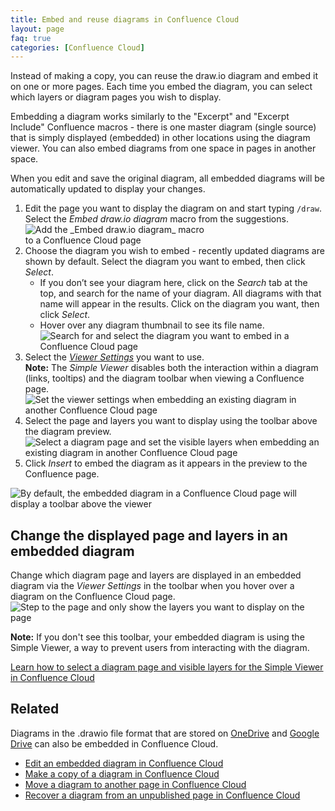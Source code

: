 ```yaml
---
title: Embed and reuse diagrams in Confluence Cloud
layout: page
faq: true
categories: [Confluence Cloud]
---
```


Instead of making a copy, you can reuse the draw.io diagram and embed it on one or more pages. Each time you embed the diagram, you can select which layers or diagram pages you wish to display. 

Embedding a diagram works similarly to the "Excerpt" and "Excerpt Include" Confluence macros - there is one master diagram (single source) that is simply displayed (embedded) in other locations using the diagram viewer. You can also embed diagrams from one space in pages in another space.

When you edit and save the original diagram, all embedded diagrams will be automatically updated to display your changes.

1. Edit the page you want to display the diagram on and start typing ``/draw``. Select the _Embed draw.io diagram_ macro from the suggestions.
<br /><img src="/assets/img/blog/embed-diagram-macro-cloud.png" style="width=100%;max-width:300px;height:auto;" alt="Add the _Embed draw.io diagram_ macro to a Confluence Cloud page">
2. Choose the diagram you wish to embed - recently updated diagrams are shown by default.  Select the diagram you want to embed, then click _Select_.
   - If you don’t see your diagram here, click on the _Search_ tab at the top, and search for the name of your diagram. All diagrams with that name will appear in the results. Click on the diagram you want, then click _Select_.
   - Hover over any diagram thumbnail to see its file name.
   <br /><img src="/assets/img/blog/select-diagram-embed-confluence-cloud.png" style="max-width:100%;height:auto;" alt="Search for and select the diagram you want to embed in a Confluence Cloud page">
3. Select the [_Viewer Settings_](/doc/faq/confluence-cloud-viewer-settings.html) you want to use. 
<br />**Note:** The _Simple Viewer_ disables both the interaction within a diagram (links, tooltips) and the diagram toolbar when viewing a Confluence page.
<br /><img src="/assets/img/blog/confluence-cloud-embed-diagram-viewer-settings.png" style="width=100%;max-width:500px;height:auto;" alt="Set the viewer settings when embedding an existing diagram in another Confluence Cloud page">
4. Select the page and layers you want to display using the toolbar above the diagram preview.
<br /><img src="/assets/img/blog/confluence-cloud-embed-diagram-select-page-layers.png" style="width=100%;max-width:500px;height:auto;" alt="Select a diagram page and set the visible layers when embedding an existing diagram in another Confluence Cloud page"> 
5. Click _Insert_ to embed the diagram as it appears in the preview to the Confluence page.

<img src="/assets/img/blog/confluence-cloud-viewer-toolbar.png" style="max-width:100%;height:auto;" alt="By default, the embedded diagram in a Confluence Cloud page will display a toolbar above the viewer">

## Change the displayed page and layers in an embedded diagram

Change which diagram page and layers are displayed in an embedded diagram via the _Viewer Settings_ in the toolbar when you hover over a diagram on the Confluence Cloud page.
<br /><img src="/assets/img/blog/confluence-cloud-view-page-change-page-layers.png" style="width=100%;max-width:500px;height:auto;" alt="Step to the page and only show the layers you want to display on the page"> 

**Note:** If you don't see this toolbar, your embedded diagram is using the Simple Viewer, a way to prevent users from interacting with the diagram. 

[Learn how to select a diagram page and visible layers for the Simple Viewer in Confluence Cloud](/doc/faq/confluence-cloud-change-page-layers.html)

## Related

Diagrams in the .drawio file format that are stored on [OneDrive](/doc/faq/embed-diagram-onedrive-confluence-cloud.html) and [Google Drive](/doc/faq/embed-diagram-googledrive-confluence-cloud.html) can also be embedded in Confluence Cloud.

* [Edit an embedded diagram in Confluence Cloud](/doc/faq/confluence-cloud-edit-embedded-diagram.html)
* [Make a copy of a diagram in Confluence Cloud](/doc/faq/confluence-cloud-copy-diagram.html)
* [Move a diagram to another page in Confluence Cloud](/doc/faq/confluence-cloud-move-diagram.html)
* [Recover a diagram from an unpublished page in Confluence Cloud](/doc/faq/confluence-cloud-recover-diagram-draft-page.html)